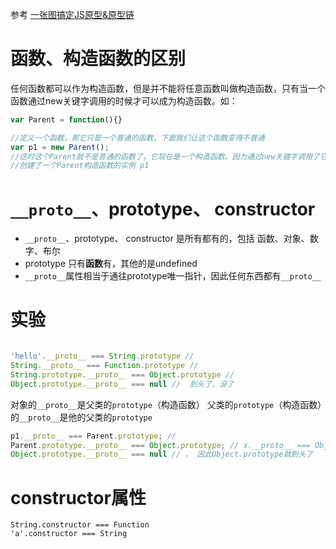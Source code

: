 参考 [一张图搞定JS原型&原型链](https://segmentfault.com/a/1190000021232132)

# 函数、构造函数的区别
任何函数都可以作为构造函数，但是并不能将任意函数叫做构造函数，只有当一个函数通过new关键字调用的时候才可以成为构造函数。如：

```js
var Parent = function(){}

//定义一个函数，那它只是一个普通的函数，下面我们让这个函数变得不普通
var p1 = new Parent();
//这时这个Parent就不是普通的函数了，它现在是一个构造函数。因为通过new关键字调用了它
//创建了一个Parent构造函数的实例 p1
```

# `__proto__`、prototype、 constructor 

* `__proto__`、prototype、 constructor 是所有都有的，包括 函数、对象、数字、布尔
*  prototype 只有**函数**有，其他的是undefined
* `__proto__`属性相当于通往prototype唯一指针，因此任何东西都有`__proto__`



# 实验

```js

'hello'.__proto__ === String.prototype // 
String.__proto__ === Function.prototype // 
String.prototype.__proto__ === Object.prototype // 
Object.prototype.__proto__ === null //  到头了，没了
```


对象的`__proto__`是父类的`prototype`（构造函数） 
父类的`prototype`（构造函数）的`__proto__`是他的父类的`prototype`
```js
p1.__proto__ === Parent.prototype; // 
Parent.prototype.__proto__ === Object.prototype; // x.__proto__ === Object.prototype， 因此万物基于 Object.prototype
Object.prototype.__proto__ === null // ， 因此Object.prototype就到头了
```


# constructor属性

```
String.constructor === Function
'a'.constructor === String
```




